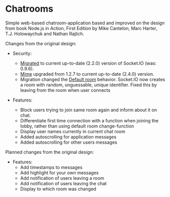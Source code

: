 [migrating_socketio]:https://socket.io/docs/migrating-from-0-9/
[mime]:https://www.npmjs.com/package/mime
[defaultroom_socketio]:https://socket.io/docs/rooms-and-namespaces/#Default-room

# Chatrooms
Simple web-based chatroom-application based and improved on the design from book Node.js in Action, First Edition by Mike Cantelon, Marc Harter, T.J. Holowaychuk and Nathan Rajlich.

Changes from the original design:
* Security:
    * [Migrated][migrating_socketio] to current up-to-date (2.2.0) version of Socket.IO (was: 0.9.6).
    * [Mime][mime] upgraded from 1.2.7 to current up-to-date (2.4.0) version.
    * Migration changed the [Default room][defaultroom_socketio] behavior. Socket.IO now creates a room with random, unguessable, unique identifier. Fixed this by leaving from the room when user connects

* Features:
    * Block users trying to join same room again and inform about it on chat.
    * Differentiate first time connection with a function when joining the lobby, rather than using default room change-function
    * Display user names currently in current chat room
    * Added autoscrolling for application messages
    * Added autoscrolling for other users messages


Planned changes from the original design:
* Features:
    * Add timestamps to messages
    * Add highlight for your own messages
    * Add notification of users leaving a room
    * Add notification of users leaving the chat
    * Display to which room was changed

